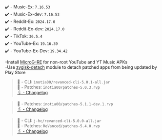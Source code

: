 ✔️ - Music-Ex: `7.16.53`  
✔️ - Music-Ex-dev: `7.16.53`  
✔️ - Reddit-Ex: `2024.17.0`  
✔️ - Reddit-Ex-dev: `2024.17.0`  
✔️ - TikTok: `36.5.4`  
✔️ - YouTube-Ex: `19.16.39`  
✔️ - YouTube-Ex-Dev: `19.34.42`  

-Install [MicroG-RE](https://github.com/WSTxda/MicroG-RE/releases) for non-root YouTube and YT Music APKs  
-Use [zygisk-detach](https://github.com/j-hc/zygisk-detach) module to detach patched apps from being updated by Play Store
  
> 🚀 - CLI: `inotia00/revanced-cli-5.0.1-all.jar`  
> 🚀 - Patches: `inotia00/patches-5.0.3.rvp`  
[🖇 - Changelog](https://github.com/inotia00/revanced-patches/releases/tag/v5.0.3)

> 🚀 - Patches: `inotia00/patches-5.1.1-dev.1.rvp`  
[🖇 - Changelog](https://github.com/inotia00/revanced-patches/releases/tag/v5.1.1-dev.1)

> 🚀 - CLI: `j-hc/revanced-cli-5.0.0-all.jar`  
> 🚀 - Patches: `ReVanced/patches-5.4.0.rvp`  
[🖇 - Changelog](https://github.com/ReVanced/revanced-patches/releases/tag/v5.4.0)  
